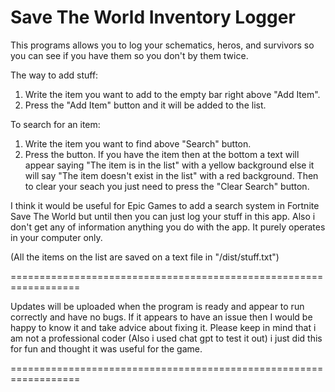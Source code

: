 # Save The World Inventory Logger
This programs allows you to log your schematics, heros, and survivors so you can see if you have them so you don't by them twice.


The way to add stuff:
1. Write the item you want to add to the empty bar right above "Add Item".
2. Press the "Add Item" button and it will be added to the list.

To search for an item:
1. Write the item you want to find above "Search" button.
2. Press the button.
If you have the item then at the bottom a text will appear saying "The item is in the list" with a yellow background else it will say "The item doesn't exist in the list" with a red background.
Then to clear your seach you just need to press the "Clear Search" button.

I think it would be useful for Epic Games to add a search system in Fortnite Save The World but until then you can just log your stuff in this app. Also i don't get any of information anything you do with the app. It purely operates in your computer only.

(All the items on the list are saved on a text file in "/dist/stuff.txt")

==================================================================

Updates will be uploaded when the program is ready and appear to run correctly and have no bugs. If it appears to have an issue then I would be happy to know it and take advice about fixing it. Please keep in mind that i am not a professional coder (Also i used chat gpt to test it out) i just did this for fun and thought it was useful for the game.

==================================================================
